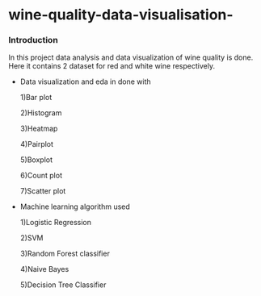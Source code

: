 # wine-quality-data-visualisation-
### Introduction 
In this project data analysis and data visualization of wine quality is done.
Here it contains 2 dataset for red and white wine respectively. 

- Data visualization and eda in done with 

  1)Bar plot

  2)Histogram 

  3)Heatmap 

  4)Pairplot 

  5)Boxplot 

  6)Count plot 

  7)Scatter plot

- Machine learning algorithm used 

  1)Logistic Regression 

  2)SVM

  3)Random Forest classifier 

  4)Naive Bayes 

  5)Decision Tree Classifier 
